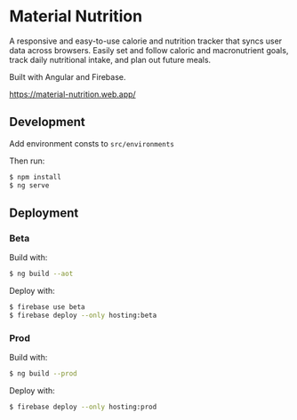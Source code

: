 # Material Nutrition
A responsive and easy-to-use calorie and nutrition tracker that syncs user data across browsers. Easily set and follow caloric and macronutrient goals, track daily nutritional intake, and plan out future meals. 

Built with Angular and Firebase.

https://material-nutrition.web.app/

## Development

Add environment consts to `src/environments` 

Then run:
```bash
$ npm install
$ ng serve
```

## Deployment

### Beta

Build with:
```bash
$ ng build --aot
```

Deploy with:
```bash
$ firebase use beta
$ firebase deploy --only hosting:beta
```

### Prod

Build with:
```bash
$ ng build --prod
```

Deploy with:
```bash
$ firebase deploy --only hosting:prod
```
